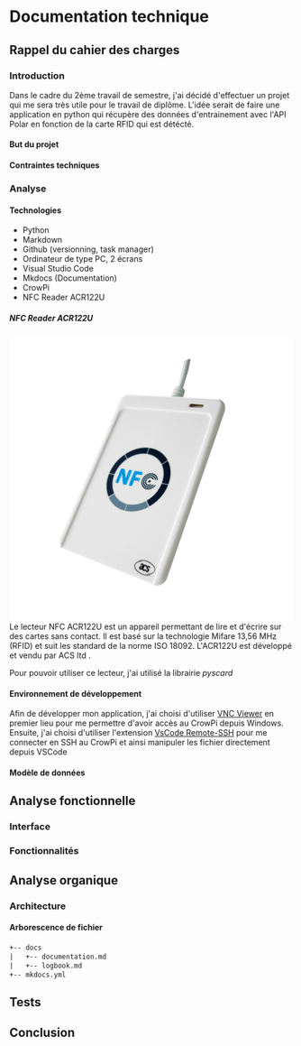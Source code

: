 # Documentation technique

## Rappel du cahier des charges

### Introduction
Dans le cadre du 2ème travail de semestre, j'ai décidé d'effectuer un projet qui me sera très utile pour le travail de diplôme. L'idée serait de faire une application en python qui récupère des données d'entrainement avec l'API Polar en fonction de la carte RFID qui est détécté.

#### But du projet

#### Contraintes techniques


### Analyse

#### Technologies 
* Python
* Markdown
* Github (versionning, task manager)
* Ordinateur de type PC, 2 écrans
* Visual Studio Code
* Mkdocs (Documentation)
* CrowPi
* NFC Reader ACR122U

##### NFC Reader ACR122U
![NFC Reader](./images/acr122u.png)
Le lecteur NFC ACR122U est un appareil permettant de lire et d'écrire sur des cartes sans contact. Il est basé sur la technologie Mifare 13,56 MHz (RFID) et suit les standard de la norme ISO 18092. L'ACR122U est développé et vendu par ACS ltd .

Pour pouvoir utiliser ce lecteur, j'ai utilisé la librairie *pyscard* 


#### Environnement de développement
Afin de développer mon application, j'ai choisi d'utiliser [VNC Viewer](https://www.realvnc.com/fr/connect/download/viewer/) en premier lieu pour me permettre d'avoir accès au CrowPi depuis Windows. Ensuite, j'ai choisi d'utiliser l'extension [VsCode Remote-SSH](https://code.visualstudio.com/docs/remote/ssh) pour me connecter en SSH au CrowPi et ainsi manipuler les fichier directement depuis VSCode
#### Modèle de données

## Analyse fonctionnelle

### Interface

### Fonctionnalités

## Analyse organique
### Architecture
#### Arborescence de fichier
```
+-- docs
|	+-- documentation.md
|	+-- logbook.md
+-- mkdocs.yml
```

## Tests

## Conclusion